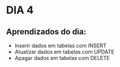 # DIA 4

## Aprendizados do dia:
* Inserir dados em tabelas com INSERT
* Atualizar dados em tabelas com UPDATE
* Apagar dados em tabelas com DELETE